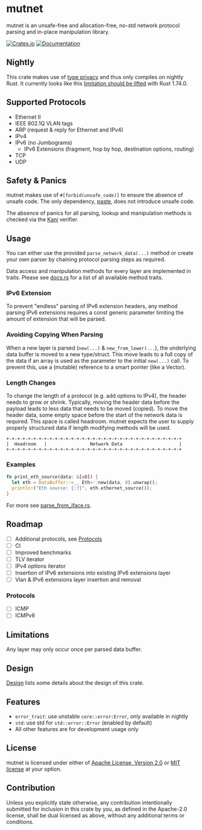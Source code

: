 # mutnet

mutnet is an unsafe-free and allocation-free, no-std network protocol parsing and in-place manipulation library.


[![Crates.io](https://img.shields.io/crates/v/mutnet)](https://crates.io/crates/mutnet)
[![Documentation](https://docs.rs/mutnet/badge.svg)](https://docs.rs/mutnet)


## Nightly
This crate makes use of [type privacy](https://github.com/rust-lang/rust/issues/48054) and thus only compiles
on nightly Rust. It currently looks like this [limitation should be lifted](https://github.com/rust-lang/rust/pull/113126) with Rust 1.74.0.

## Supported Protocols
- Ethernet II
- IEEE 802.1Q VLAN tags
- ARP (request & reply for Ethernet and IPv4)
- IPv4
- IPv6 (no Jumbograms)
  - IPv6 Extensions (fragment, hop by hop, destination options, routing)
- TCP
- UDP


## Safety & Panics
mutnet makes use of `#[forbid(unsafe_code)]` to ensure the absence of unsafe code.
The only dependency, [paste](https://github.com/dtolnay/paste), does not introduce unsafe code.

The absence of panics for all parsing, lookup and manipulation methods is checked via the 
[Kani](https://github.com/model-checking/kani) verifier.

## Usage
You can either use the provided `parse_network_data(...)` method or create your own parser by chaining
protocol parsing steps as required.

Data access and manipulation methods for every layer are implemented in traits.
Please see [docs.rs](https://docs.rs/mutnet/latest/mutnet/all.html) for a list of all available method traits.

### IPv6 Extension
To prevent "endless" parsing of IPv6 extension headers, any method parsing IPv6 extensions requires a const generic
parameter limiting the amount of extension that will be parsed.

### Avoiding Copying When Parsing
When a new layer is parsed (`new(...)` & `new_from_lower(...`), the underlying data buffer is moved to a new
type/struct.
This move leads to a full copy of the data if an array is used as the parameter to the initial `new(...)` call.
To prevent this, use a (mutable) reference to a smart pointer (like a Vector).

### Length Changes
To change the length of a protocol (e.g. add options to IPv4), the header needs to grow or shrink.
Typically, moving the header data before the payload leads to less data that needs to be moved (copied).
To move the header data, some empty space before the start of the network data is required.
This space is called headroom.
mutnet expects the user to supply properly structured data if length modifying methods will be used.

```text
+-+-+-+-+-+-+-+-+-+-+-+-+-+-+-+-+-+-+-+-+-+-+-+-+-+-+-+-+-+-+-+-+
|  Headroom   |                Network Data                     |
+-+-+-+-+-+-+-+-+-+-+-+-+-+-+-+-+-+-+-+-+-+-+-+-+-+-+-+-+-+-+-+-+
```

### Examples
```rust ignore
fn print_eth_source(data: &[u8]) {
  let eth = DataBuffer::<_, Eth>::new(data, 0).unwrap();
  println!("Eth source: {:?}", eth.ethernet_source());
}
```

For more see [parse_from_iface.rs](examples/parse_from_iface.rs).

## Roadmap
- [ ] Additional protocols, see [Protocols](#protocols)
- [ ] CI
- [ ] Improved benchmarks
- [ ] TLV iterator
- [ ] IPv4 options iterator
- [ ] Insertion of IPv6 extensions into existing IPv6 extensions layer
- [ ] Vlan & IPv6 extensions layer insertion and removal

### Protocols
- [ ] ICMP
- [ ] ICMPv6

## Limitations
Any layer may only occur once per parsed data buffer.

## Design 
[Design](Design.md) lists some details about the design of this crate.

## Features
- `error_trait`: use unstable `core::error:Error`, only available in nightly
- `std`: use std for `std::error::Error` (enabled by default)
- All other features are for development usage only

## License
mutnet is licensed under either of [Apache License, Version 2.0](LICENSE-APACHE) 
or [MIT license](LICENSE-MIT) at your option.

## Contribution

Unless you explicitly state otherwise, any contribution intentionally submitted for inclusion in 
this crate by you, as defined in the Apache-2.0 license, shall be dual licensed as above, 
without any additional terms or conditions. 